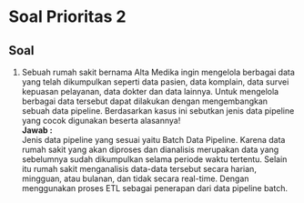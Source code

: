 # Soal Prioritas 2

## Soal
1. Sebuah rumah sakit bernama Alta Medika ingin mengelola berbagai data yang telah dikumpulkan seperti data pasien, data komplain, data survei kepuasan pelayanan, data dokter dan data lainnya. Untuk mengelola berbagai data tersebut dapat dilakukan dengan mengembangkan sebuah data pipeline. Berdasarkan kasus ini sebutkan jenis data pipeline yang cocok digunakan beserta alasannya!  
   **Jawab :**  
   Jenis data pipeline yang sesuai yaitu Batch Data Pipeline. Karena data rumah sakit yang akan diproses dan dianalisis merupakan data yang sebelumnya sudah dikumpulkan selama periode waktu tertentu. Selain itu rumah sakit menganalisis data-data tersebut secara harian, mingguan, atau bulanan, dan tidak secara real-time. Dengan menggunakan proses ETL sebagai penerapan dari data pipeline batch.